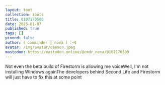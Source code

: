 ```yaml
---
layout: toot
collection: toots
title: 0107170500
date: 2025-01-07
published: true
tags: []
pinned: false
author: ⸸ commander ░ nova ⸸ :~$
avatar: /img/avatar/daemon.jpeg
mastodon: https://mastodon.online/@cmdr_nova/0107170500
---
```


Not even the beta build of Firestorm is allowing me voiceWell, I'm not installing Windows againThe developers behind Second Life and Firestorm will just have to fix this at some point
